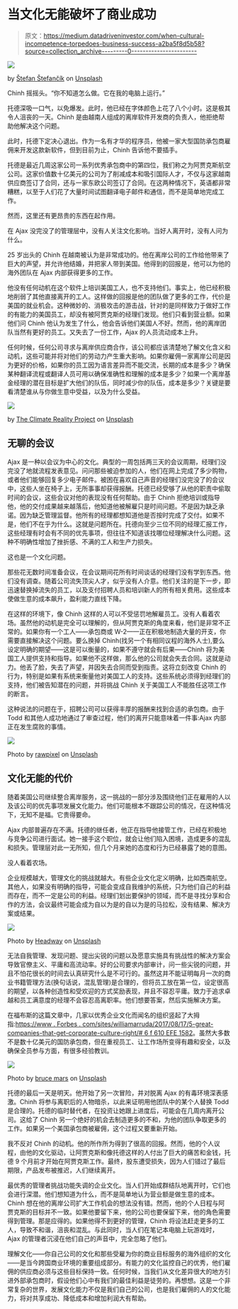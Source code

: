 # 当文化无能破坏了商业成功

> 原文：<https://medium.datadriveninvestor.com/when-cultural-incompetence-torpedoes-business-success-a2ba5f8d5b58?source=collection_archive---------0----------------------->

![](img/0d687c04180b18c6607b360498811702.png)

by [Štefan Štefančík](https://unsplash.com/@cikstefan?utm_source=medium&utm_medium=referral) on [Unsplash](https://unsplash.com?utm_source=medium&utm_medium=referral)

Chinh 摇摇头。“你不知道怎么做。它在我的电脑上运行。”

托德深吸一口气，以免爆发。此时，他已经在字体颜色上花了八个小时。这是极其令人沮丧的一天。Chinh 是由越南人组成的离岸软件开发商的负责人，他拒绝帮助他解决这个问题。

此时，托德下定决心退出。作为一名有才华的程序员，他被一家大型国防承包商雇佣来开发这款新软件，但到目前为止，Chinh 告诉他不要插手。

托德是最近几周这家公司一系列优秀承包商中的第四位，我们称之为阿贾克斯航空公司。这家价值数十亿美元的公司为了削减成本和吸引国际人才，不仅与这家越南供应商签订了合同，还与一家东欧公司签订了合同。在这两种情况下，英语都非常糟糕，以至于人们花了大量时间试图翻译电子邮件和通信，而不是简单地完成工作。

然而，这里还有更昂贵的东西在起作用。

在 Ajax 没完没了的管理层中，没有人关注文化影响。当好人离开时，没有人问为什么。

25 岁出头的 Chinh 在越南被认为是非常成功的。他在离岸公司的工作给他带来了巨大的声望，并允许他结婚，并把家人带到美国。他得到的回报是，他可以为他的海外团队在 Ajax 内部获得更多的工作。

他没有任何动机在这个软件上培训美国工人，也不支持他们。事实上，他已经积极地削弱了其他直接离开的工人。这样做的回报是他的团队做了更多的工作，代价是美国的就业机会。这种微妙的、消极攻击的游击战，针对的是同样致力于做好工作的有能力的美国员工，却没有被阿贾克斯的经理们发现。他们只看到营业额。如果他们问 Chinh 他认为发生了什么，他会告诉他们美国人不好。然而，他的离岸团队当然有更好的员工。又失去了一份工作，Ajax 的人员流动成本上升。

任何时候，任何公司寻求与离岸供应商合作，该公司都应该清楚地了解文化含义和动机，这些可能并将对他们的劳动力产生重大影响。如果你雇佣一家离岸公司是因为更好的价格，如果你的员工因为语言差异而不能交流，长期的成本是多少？确保某种翻译流程或翻译人员可用以确保准确性和理解的成本是多少？如果一个离岸基金经理的潜在目标是扩大他们的队伍，同时减少你的队伍，成本是多少？关键是要看清楚谁从与你做生意中受益，以及为什么受益。

![](img/d76302ac11ee6421c7b27f76facfe6ff.png)

by [The Climate Reality Project](https://unsplash.com/@climatereality?utm_source=medium&utm_medium=referral) on [Unsplash](https://unsplash.com?utm_source=medium&utm_medium=referral)

## 无聊的会议

Ajax 是一种以会议为中心的文化。典型的一周包括两三天的会议周期，经理们没完没了地就流程发表意见。问问那些被迫参加的人，他们在网上完成了多少购物，或者他们能够回复多少电子邮件。被困在喜欢自己声音的经理们没完没了的会议中，这些人坐在椅子上，无所事事却获得报酬。托德已经受够了从他的职责中偷取时间的会议，这些会议对他的表现没有任何帮助。由于 Chinh 拒绝培训或指导他，他的交付成果越来越落后，他知道他被解雇只是时间问题。不是因为缺乏承诺。因为缺乏管理监督。他所有的经理都想知道他是否按时完成了交付。如果不是，他们不在乎为什么。这就是问题所在。托德向至少三位不同的经理汇报工作，这些经理有时会有不同的优先事项，但往往不知道该找哪位经理解决什么问题。这种不明确性增加了挫折感、不满的工人和生产力损失。

这也是一个文化问题。

那些花无数时间准备会议，在会议期间花所有时间谈话的经理们没有学到东西。他们没有调查。随着公司流失顶尖人才，似乎没有人介意。他们关注的是下一步，即迅速替换掉流失的员工，以及支付招聘人员和培训新人的所有相关费用。这些成本使做生意的成本飙升，盈利能力直线下降。

在这样的环境下，像 Chinh 这样的人可以不受惩罚地解雇员工。没有人看着农场。虽然他的动机是完全可以理解的，但从阿贾克斯的角度来看，他们是非常不正常的。如果你有一个工人——承包商或 W-2——正在积极地制造大量的开支，你需要直接解决这个问题。要么换掉 Chinh(找另一个有相同议程的海外人士),要么设定明确的期望——这是可以衡量的，如果不遵守就会有后果——Chinh 将为美国工人提供支持和指导。如果他不这样做，那么他的公司就会失去合同。这就是动力。他丢了脸，失去了声望，并因失去合同而受到指责。这将立刻改变 Chinh 的行为，特别是如果有系统来衡量他对美国工人的支持。这些系统必须得到经理们的支持，他们被告知潜在的问题，并将挑战 Chinh 关于美国工人不能胜任这项工作的断言。

这种说法的问题在于，招聘公司可以获得丰厚的报酬来找到合适的承包商。由于 Todd 和其他人成功地通过了审查过程，他们的离开只能意味着一件事:Ajax 内部正在发生腐败的事情。

![](img/e7c11e42bd0aee1c1cbd592d57a95d50.png)

Photo by [rawpixel](https://unsplash.com/@rawpixel?utm_source=medium&utm_medium=referral) on [Unsplash](https://unsplash.com?utm_source=medium&utm_medium=referral)

## 文化无能的代价

随着美国公司继续整合离岸服务，这一挑战的一部分涉及围绕他们正在雇用的人以及该公司的优先事项发展文化能力。他们可能根本不跟踪公司的情况，在这种情况下，无知不是福。它贵得要命。

Ajax 内部普遍存在不满。托德的继任者，他正在指导他接管工作，已经在积极地与竞争公司进行面试。她一接手这个职位，就会让他们陷入困境，造成更多的混乱和损失。管理层对此一无所知，但几个月来她的态度和行为已经暴露了她的意图。

没人看着农场。

企业规模越大，管理文化的挑战就越大。有些企业文化定义明确，比如西南航空。其他人，如果没有明确的指导，可能会变成自我维护的系统，只为他们自己的利益而存在，而不一定是公司的利益。经理们划出要保护的领域，而不是寻找分享和合作的方法，会议最终可能会成为自以为是的自以为是的马拉松，没有结果、解决方案或结果。

![](img/3c4087b245073068e9f26901eca12729.png)

Photo by [Headway](https://unsplash.com/@headwayio?utm_source=medium&utm_medium=referral) on [Unsplash](https://unsplash.com?utm_source=medium&utm_medium=referral)

无法自我管理、发现问题、提出尖锐的问题以及愿意实施具有挑战性的解决方案会导致官僚主义、平庸和高流动率。好的公司要求内部审计，问一些尖锐的问题，并且不怕花很长的时间去认真研究什么是不可行的。虽然这并不能证明每月一次的商业书籍管理方法(换句话说，混乱管理)是合理的，但将员工放在第一位，设定很高的期望，以各种创造性和受欢迎的方式奖励表现，并且不容忍平庸。致力于追求卓越和员工满意度的经理不会容忍高离职率。他们想要答案，然后实施解决方案。

在福布斯的这篇文章中，几家以优秀企业文化而闻名的组织竖起了大拇指:[https://www . Forbes . com/sites/williamarruda/2017/08/17/5-great-companies-that-get-corporate-culture-right/# 6 f 610 EFE 1582](https://www.forbes.com/sites/williamarruda/2017/08/17/5-great-companies-that-get-corporate-culture-right/#6f610efe1582)。虽然大多数不是数十亿美元的国防承包商，但在重视员工、让工作场所变得有趣和安全，以及确保全员参与方面，有很多经验教训。

![](img/2b3a4a7b4f08ad5e75475c78234042a2.png)

Photo by [bruce mars](https://unsplash.com/@brucemars?utm_source=medium&utm_medium=referral) on [Unsplash](https://unsplash.com?utm_source=medium&utm_medium=referral)

托德的最后一天是明天。他开始了另一次冒险，并对脱离 Ajax 的有毒环境深表感激。Chinh 将参与离职后的人物暗杀，以此来证明用他团队中的某个人替换 Todd 是合理的。托德的临时替代者，在投资让她跟上进度后，可能会在几周内离开公司。这给了 Chinh 另一个绝好的机会去制造更多的不和，为他的团队争取更多的工作。如果另一个美国承包商被雇佣，这个过程又要重新开始。

我不反对 Chinh 的动机。他的所作所为得到了很高的回报。然而，他的个人议程，由他的文化驱动，让阿贾克斯和像托德这样的人付出了巨大的痛苦和金钱，托德 9 个月前才开始在阿贾克斯工作。最终，股东遭受损失，因为人们错过了最后期限，产品发布被推迟，人们继续离开。

最优秀的管理者挑战功能失调的企业文化。当人们开始成群结队地离开时，它们也会进行深潜。他们想知道为什么，而不是简单地认为营业额是做生意的成本。Chinh 想在他的离岸公司扩大工作机会的想法没有错。然而，他的个人日程与阿贾克斯的目标并不一致。如果他要留下来，他的公司也要保留下来，他的角色需要得到管理。那是应得的。如果他得不到更好的管理，Chinh 将设法赶走更多的工人，导致不和谐，沮丧和混乱。与此同时，当人们在笔记本电脑上玩游戏时，Ajax 的管理者沉浸在他们自己的声音中，完全忽略了他们。

理解文化——你自己公司的文化和那些受雇为你的商业目标服务的海外组织的文化——是当今跨国商业环境的重要组成部分。有能力的文化监控自己的优秀，他们雇佣的供应商必须与这些目标保持一致。任何时候，当我们从文化差异很大的地方引进外部承包商时，假设他们心中有我们的最佳利益是徒劳的。再想想。这是一个非常复杂的世界，发展文化能力不仅是我们自己的公司，也是我们雇佣的人的文化能力，将对共享成功、降低成本和增加利润大有帮助。